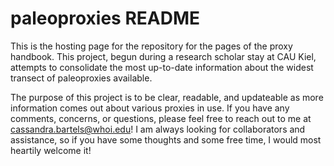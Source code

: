 # paleoproxies README
This is the hosting page for the repository for the pages of the proxy handbook. This project, begun during a research scholar stay at CAU Kiel, attempts to consolidate the most up-to-date information about the widest transect of paleoproxies available. 

The purpose of this project is to be clear, readable, and updateable as more information comes out about various proxies in use. If you have any comments, concerns, or questions, please feel free to reach out to me at cassandra.bartels@whoi.edu! I am always looking for collaborators and assistance, so if you have some thoughts and some free time, I would most heartily welcome it!
